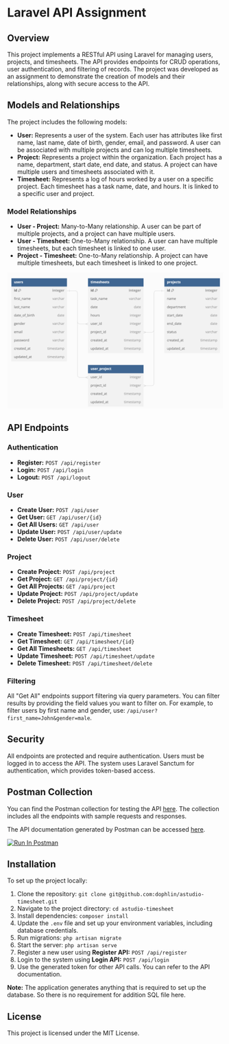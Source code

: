 # Laravel API Assignment

## Overview

This project implements a RESTful API using Laravel for managing users, projects, and timesheets. The API provides endpoints for CRUD operations, user authentication, and filtering of records. The project was developed as an assignment to demonstrate the creation of models and their relationships, along with secure access to the API.

## Models and Relationships

The project includes the following models:

- **User:** Represents a user of the system. Each user has attributes like first name, last name, date of birth, gender, email, and password. A user can be associated with multiple projects and can log multiple timesheets.
- **Project:** Represents a project within the organization. Each project has a name, department, start date, end date, and status. A project can have multiple users and timesheets associated with it.
- **Timesheet:** Represents a log of hours worked by a user on a specific project. Each timesheet has a task name, date, and hours. It is linked to a specific user and project.

### Model Relationships

- **User - Project:** Many-to-Many relationship. A user can be part of multiple projects, and a project can have multiple users.
- **User - Timesheet:** One-to-Many relationship. A user can have multiple timesheets, but each timesheet is linked to one user.
- **Project - Timesheet:** One-to-Many relationship. A project can have multiple timesheets, but each timesheet is linked to one project.

![Model Relationships](Model_Relationships.png)

## API Endpoints

### Authentication

- **Register:** `POST /api/register`
- **Login:** `POST /api/login`
- **Logout:** `POST /api/logout`

### User

- **Create User:** `POST /api/user`
- **Get User:** `GET /api/user/{id}`
- **Get All Users:** `GET /api/user`
- **Update User:** `POST /api/user/update`
- **Delete User:** `POST /api/user/delete`

### Project

- **Create Project:** `POST /api/project`
- **Get Project:** `GET /api/project/{id}`
- **Get All Projects:** `GET /api/project`
- **Update Project:** `POST /api/project/update`
- **Delete Project:** `POST /api/project/delete`

### Timesheet

- **Create Timesheet:** `POST /api/timesheet`
- **Get Timesheet:** `GET /api/timesheet/{id}`
- **Get All Timesheets:** `GET /api/timesheet`
- **Update Timesheet:** `POST /api/timesheet/update`
- **Delete Timesheet:** `POST /api/timesheet/delete`

### Filtering

All "Get All" endpoints support filtering via query parameters. You can filter results by providing the field values you want to filter on. For example, to filter users by first name and gender, use: `/api/user?first_name=John&gender=male`.

## Security

All endpoints are protected and require authentication. Users must be logged in to access the API. The system uses Laravel Sanctum for authentication, which provides token-based access.

## Postman Collection

You can find the Postman collection for testing the API [here](https://god.gw.postman.com/run-collection/7703084-d84f99f2-9450-4603-bac7-81fd320cd698?action=collection%2Ffork&source=rip_markdown&collection-url=entityId%3D7703084-d84f99f2-9450-4603-bac7-81fd320cd698%26entityType%3Dcollection%26workspaceId%3D0e8b32df-c40d-4132-968f-1d76e3121cc0). The collection includes all the endpoints with sample requests and responses.

The API documentation generated by Postman can be accessed [here](https://documenter.getpostman.com/view/7703084/2sA3rwMZRc).

[<img src="https://run.pstmn.io/button.svg" alt="Run In Postman" style="width: 128px; height: 32px;">](https://god.gw.postman.com/run-collection/7703084-d84f99f2-9450-4603-bac7-81fd320cd698?action=collection%2Ffork&source=rip_markdown&collection-url=entityId%3D7703084-d84f99f2-9450-4603-bac7-81fd320cd698%26entityType%3Dcollection%26workspaceId%3D0e8b32df-c40d-4132-968f-1d76e3121cc0)

## Installation

To set up the project locally:

1. Clone the repository: `git clone git@github.com:dophlin/astudio-timesheet.git`
2. Navigate to the project directory: `cd astudio-timesheet`
3. Install dependencies: `composer install`
4. Update the `.env` file and set up your environment variables, including database credentials.
5. Run migrations: `php artisan migrate`
6. Start the server: `php artisan serve`
7. Register a new user using **Register API:** `POST /api/register`
8. Login to the system using **Login API:** `POST /api/login`
9. Use the generated token for other API calls. You can refer to the API documentation.

**Note:** The application generates anything that is required to set up the database.
So there is no requirement for addition SQL file here.

## License

This project is licensed under the MIT License.
